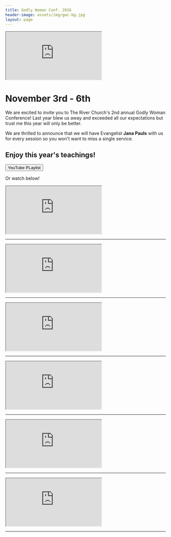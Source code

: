 ```yaml
---
title: Godly Woman Conf. 2016
header-image: assets/img/gwc-bg.jpg
layout: page
---
```


<div class="col-sm-12 media">
	<iframe src="https://www.youtube.com/embed/tcNdY91-s38?autoplay=0&showinfo=0&autohide=1&wmode=opaque"></iframe>
</div>
<h1 class="text-center">November 3rd - 6th</h1>
<p class="large text-center">
	We are excited to invite you to The River Church's 2nd annual Godly Woman Conference! Last year blew us away and exceeded
	all our expectations but trust me this year will only be better.
</p>
<p class="large text-center">
	We are thrilled to announce that we will have Evangelist <strong>Jana Pauls</strong> with us for every session so you won't
	want to miss a single service.
</p>
<div class="row media text-center">
	<div class="col-sm-12">
		<h2>Enjoy this year's teachings!</h2>
		<a target="_blank" href="https://www.youtube.com/playlist?list=PLbzVlDqg-g85VrtJvxbTh3etXTTJXn007"><button class="btn btn-xl-dark">YouTube PLaylist</button></a>
    <p class="large text-center">
      Or watch below!
    </p>
	</div>
		<div class="col-md-6">
			<iframe src="https://www.youtube.com/embed/czc__zANVJc?autoplay=0&showinfo=0&autohide=1&wmode=opaque"></iframe>
			<hr>
		</div>
		<div class="col-md-6">
			<iframe src="https://www.youtube.com/embed/fXjynlYPeBU?autoplay=0&showinfo=0&autohide=1&wmode=opaque"></iframe>
			<hr>
		</div>
		<div class="col-md-6">
			<iframe src="https://www.youtube.com/embed/h6cqpZr4IOA?autoplay=0&showinfo=0&autohide=1&wmode=opaque"></iframe>
			<hr>
		</div>
		<div class="col-md-6">
			<iframe src="https://www.youtube.com/embed/01FXgJ7gT0Q?autoplay=0&showinfo=0&autohide=1&wmode=opaque"></iframe>
			<hr>
		</div>
		<div class="col-md-6">
			<iframe src="https://www.youtube.com/embed/AqJqiE1WXSE?autoplay=0&showinfo=0&autohide=1&wmode=opaque"></iframe>
			<hr>
		</div>
		<div class="col-md-6">
			<iframe src="https://www.youtube.com/embed/op495Ikwkdg?autoplay=0&showinfo=0&autohide=1&wmode=opaque"></iframe>
			<hr>
		</div>
</div>
